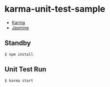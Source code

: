 # karma-unit-test-sample
- <a href="https://karma-runner.github.io/">Karma</a>
- <a href="http://jasmine.github.io/">Jasmine</a>

## Standby
```
$ npm install
```

## Unit Test Run
```
$ karma start
```
